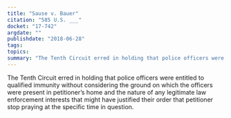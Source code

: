 ```yaml
---
title: "Sause v. Bauer"
citation: "585 U.S. ___"
docket: "17-742"
argdate: ""
publishdate: "2018-06-28"
tags:
topics:
summary: "The Tenth Circuit erred in holding that police officers were entitled to qualified immunity without considering the ground on which the officers were present in petitioner’s home and the nature of any legitimate law enforcement interests that might have justified their order that petitioner stop praying at the specific time in question."
---
```

The Tenth Circuit erred in holding that police officers were entitled to qualified immunity without considering the ground on which the officers were present in petitioner’s home and the nature of any legitimate law enforcement interests that might have justified their order that petitioner stop praying at the specific time in question.

